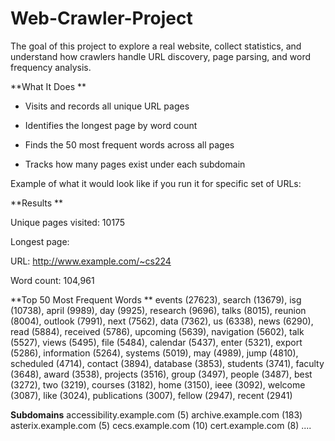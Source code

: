 # Web-Crawler-Project
The goal of this project to explore a real website, collect statistics, and understand how crawlers handle URL discovery, page parsing, and word frequency analysis.


**What It Does
**
* Visits and records all unique URL pages

* Identifies the longest page by word count

* Finds the 50 most frequent words across all pages

* Tracks how many pages exist under each subdomain

Example of what it would look like if you run it for specific set of URLs:

**Results
**

Unique pages visited: 10175

Longest page:

URL: http://www.example.com/~cs224

Word count: 104,961

**Top 50 Most Frequent Words
**
events (27623), search (13679), isg (10738), april (9989), day (9925),
research (9696), talks (8015), reunion (8004), outlook (7991), next (7562),
data (7362), us (6338), news (6290), read (5884), received (5786),
upcoming (5639), navigation (5602), talk (5527), views (5495), file (5484),
calendar (5437), enter (5321), export (5286), information (5264),
systems (5019), may (4989), jump (4810), scheduled (4714),
contact (3894), database (3853), students (3741), faculty (3648),
award (3538), projects (3516), group (3497), people (3487),
best (3272), two (3219), courses (3182), home (3150), ieee (3092),
welcome (3087), like (3024), publications (3007), fellow (2947),
recent (2941)

**Subdomains**
accessibility.example.com (5)
archive.example.com (183)
asterix.example.com (5)
cecs.example.com (10)
cert.example.com (8)
....


